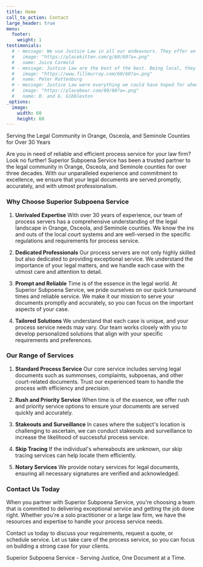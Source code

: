 ```yaml
---
title: Home
call_to_action: Contact
large_header: true
menu:
  footer:
    weight: 1
testimonials:
  # - message: We use Justice Law in all our endeavours. They offer an unparalleled service when it comes to running a business.
  #   image: "https://placekitten.com/g/60/60?a=.png"
  #   name: Joice Carmold
  # - message: Justice Law are the best of the best. Being local, they care about people and have strong ties to the community.
  #   image: "https://www.fillmurray.com/60/60?a=.png"
  #   name: Peter Rottenburg
  # - message: Justice Law were everything we could have hoped for when buying our first home. Highly recommended to all.
  #   image: "https://placebear.com/60/60?a=.png"
  #   name: D. and G. Gibbleston
_options:
  image:
    width: 60
    height: 60
---
```


Serving the Legal Community in Orange, Osceola, and Seminole Counties for Over 30 Years

Are you in need of reliable and efficient process service for your law firm? Look no further! Superior Subpoena Service has been a trusted partner to the legal community in Orange, Osceola, and Seminole counties for over three decades. With our unparalleled experience and commitment to excellence, we ensure that your legal documents are served promptly, accurately, and with utmost professionalism.

### Why Choose Superior Subpoena Service

1. **Unrivaled Expertise** With over 30 years of experience, our team of process servers has a comprehensive understanding of the legal landscape in Orange, Osceola, and Seminole counties. We know the ins and outs of the local court systems and are well-versed in the specific regulations and requirements for process service.

1. **Dedicated Professionals** Our process servers are not only highly skilled but also dedicated to providing exceptional service. We understand the importance of your legal matters, and we handle each case with the utmost care and attention to detail.

1. **Prompt and Reliable** Time is of the essence in the legal world. At Superior Subpoena Service, we pride ourselves on our quick turnaround times and reliable service. We make it our mission to serve your documents promptly and accurately, so you can focus on the important aspects of your case.

1. **Tailored Solutions** We understand that each case is unique, and your process service needs may vary. Our team works closely with you to develop personalized solutions that align with your specific requirements and preferences.

### Our Range of Services

1. **Standard Process Service** Our core service includes serving legal documents such as summonses, complaints, subpoenas, and other court-related documents. Trust our experienced team to handle the process with efficiency and precision.

1. **Rush and Priority Service** When time is of the essence, we offer rush and priority service options to ensure your documents are served quickly and accurately.

1. **Stakeouts and Surveillance** In cases where the subject's location is challenging to ascertain, we can conduct stakeouts and surveillance to increase the likelihood of successful process service.

1. **Skip Tracing** If the individual's whereabouts are unknown, our skip tracing services can help locate them efficiently.

1. **Notary Services** We provide notary services for legal documents, ensuring all necessary signatures are verified and acknowledged.

### Contact Us Today

When you partner with Superior Subpoena Service, you're choosing a team that is committed to delivering exceptional service and getting the job done right. Whether you're a solo practitioner or a large law firm, we have the resources and expertise to handle your process service needs.

Contact us today to discuss your requirements, request a quote, or schedule service. Let us take care of the process service, so you can focus on building a strong case for your clients.

Superior Subpoena Service - Serving Justice, One Document at a Time.